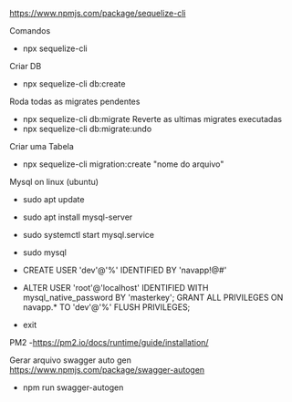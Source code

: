 https://www.npmjs.com/package/sequelize-cli

Comandos
- npx sequelize-cli

Criar DB
- npx sequelize-cli db:create

Roda todas as migrates pendentes
- npx sequelize-cli db:migrate
Reverte as ultimas migrates executadas
- npx sequelize-cli db:migrate:undo

Criar uma Tabela
- npx sequelize-cli migration:create "nome do arquivo"




Mysql on linux (ubuntu)
- sudo apt update
- sudo apt install mysql-server
- sudo systemctl start mysql.service


- sudo mysql
- CREATE USER 'dev'@'%' IDENTIFIED BY 'navapp!@#'
- ALTER USER 'root'@'localhost' IDENTIFIED WITH mysql_native_password BY 'masterkey';
GRANT ALL PRIVILEGES ON navapp.* TO 'dev'@'%'
FLUSH PRIVILEGES;
- exit


PM2
-https://pm2.io/docs/runtime/guide/installation/



Gerar arquivo swagger auto gen
https://www.npmjs.com/package/swagger-autogen
- npm run swagger-autogen